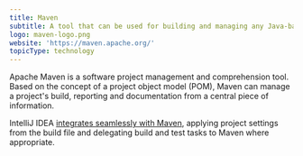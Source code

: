 ```yaml
---
title: Maven
subtitle: A tool that can be used for building and managing any Java-based project.
logo: maven-logo.png
website: 'https://maven.apache.org/'
topicType: technology
---
```


Apache Maven is a software project management and comprehension tool. Based on the concept of a project object model (POM), Maven can manage a project's build, reporting and documentation from a central piece of information.

IntelliJ IDEA [integrates seamlessly with Maven](https://www.jetbrains.com/help/idea/maven-support.html), applying project settings from the build file and delegating build and test tasks to Maven where appropriate.

